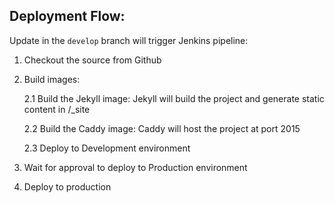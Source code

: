 ## Deployment Flow:

Update in the `develop` branch will trigger Jenkins pipeline:
1. Checkout the source from Github
2. Build images:
    
    2.1 Build the Jekyll image: Jekyll will build the project and generate static content in /_site
    
    2.2 Build the Caddy image: Caddy will host the project at port 2015
    
    2.3 Deploy to Development environment
    
4. Wait for approval to deploy to Production environment
5. Deploy to production
